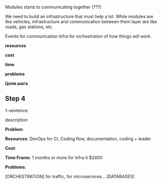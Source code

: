 Modules starts to communicating together (???)

We need to build an infrastructure that must help a lot. While modules are like vehicles, infrastructure and communication between them layer are like roads, gas stations, etc.

Events for communication
Infra for orchestration of how things will work.





**resources**

**cost** 

**time** 

**problems** 


**Цели шага**


## Step 4 

1-sentence: 

description

**Problem**:

**Resources**:
DevOps for CI, Coding flow, documentation, coding + leader

**Cost**:

**Time Frame**:
 1 months or more for Infra it $2400
 
**Problems**:



[ORCHESTRATION] for traffic, for microservices...
[DATABASES]
